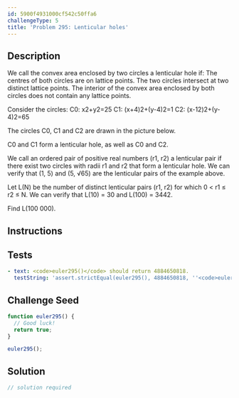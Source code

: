 ```yaml
---
id: 5900f4931000cf542c50ffa6
challengeType: 5
title: 'Problem 295: Lenticular holes'
---
```


## Description
<section id='description'>
We call the convex area enclosed by two circles a lenticular hole if:
The centres of both circles are on lattice points.
The two circles intersect at two distinct lattice points.
The interior of the convex area enclosed by both circles does not contain any lattice points.

Consider the circles:
C0: x2+y2=25
C1: (x+4)2+(y-4)2=1
C2: (x-12)2+(y-4)2=65


The circles C0, C1 and C2 are drawn in the picture below.


C0 and C1 form a lenticular hole, as well as C0 and C2.

We call an ordered pair of positive real numbers (r1, r2) a lenticular pair if there exist two circles with radii r1 and r2 that form a lenticular hole.
We can verify that (1, 5) and (5, √65) are the lenticular pairs of the example above.

Let L(N) be the number of distinct lenticular pairs (r1, r2) for which 0 < r1 ≤ r2 ≤ N.
We can verify that L(10) = 30 and L(100) = 3442.

Find L(100 000).
</section>

## Instructions
<section id='instructions'>

</section>

## Tests
<section id='tests'>

```yml
- text: <code>euler295()</code> should return 4884650818.
  testString: 'assert.strictEqual(euler295(), 4884650818, ''<code>euler295()</code> should return 4884650818.'');'

```

</section>

## Challenge Seed
<section id='challengeSeed'>

<div id='js-seed'>

```js
function euler295() {
  // Good luck!
  return true;
}

euler295();
```

</div>



</section>

## Solution
<section id='solution'>

```js
// solution required
```
</section>
